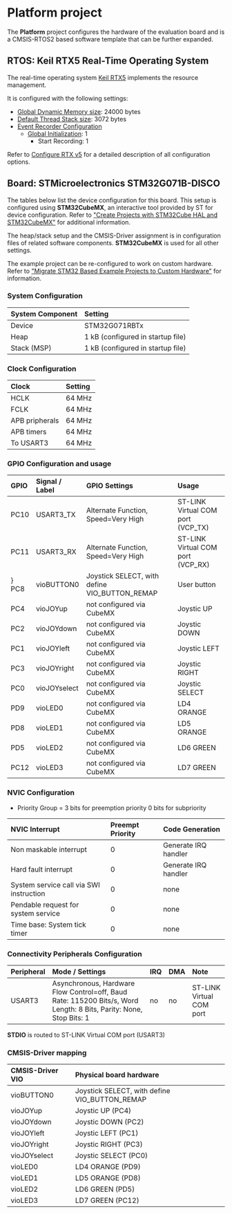 Platform project
================

The **Platform** project configures the hardware of the evaluation board
and is a CMSIS-RTOS2 based software template that can be further expanded.

RTOS: Keil RTX5 Real-Time Operating System
------------------------------------------

The real-time operating system [Keil RTX5](https://arm-software.github.io/CMSIS_5/RTOS2/html/rtx5_impl.html) implements the resource management.

It is configured with the following settings:

- [Global Dynamic Memory size](https://arm-software.github.io/CMSIS_5/RTOS2/html/config_rtx5.html#systemConfig): 24000 bytes
- [Default Thread Stack size](https://arm-software.github.io/CMSIS_5/RTOS2/html/config_rtx5.html#threadConfig): 3072 bytes
- [Event Recorder Configuration](https://arm-software.github.io/CMSIS_5/RTOS2/html/config_rtx5.html#evtrecConfig)
  - [Global Initialization](https://arm-software.github.io/CMSIS_5/RTOS2/html/config_rtx5.html#evtrecConfigGlobIni): 1
    - Start Recording: 1

Refer to [Configure RTX v5](https://arm-software.github.io/CMSIS_5/RTOS2/html/config_rtx5.html) for a detailed description of all configuration options.

Board: STMicroelectronics STM32G071B-DISCO
------------------------------------------

The tables below list the device configuration for this board. This setup is configured using **STM32CubeMX**,
an interactive tool provided by ST for device configuration. Refer to ["Create Projects with STM32Cube HAL and STM32CubeMX"](https://www.keil.com/pack/doc/STM32Cube) for additional information.

The heap/stack setup and the CMSIS-Driver assignment is in configuration files of related software components.
**STM32CubeMX** is used for all other settings.

The example project can be re-configured to work on custom hardware. Refer to ["Migrate STM32 Based Example Projects to Custom Hardware"](https://github.com/MDK-Packs/Documentation/tree/master/Porting_to_Custom_Hardware) for information.

### System Configuration

| System Component        | Setting
|:------------------------|:----------------------------------------
| Device                  | STM32G071RBTx
| Heap                    | 1 kB (configured in startup file)
| Stack (MSP)             | 1 kB (configured in startup file)

### Clock Configuration

| Clock                   | Setting
|:------------------------|:----------------------------------------
| HCLK                    | 64 MHz
| FCLK                    | 64 MHz
| APB pripherals          | 64 MHz
| APB timers              | 64 MHz
| To USART3               | 64 MHz

### GPIO Configuration and usage

| GPIO | Signal / Label   | GPIO Settings                                 | Usage
|:-----|:-----------------|:----------------------------------------------|:-----
| PC10 | USART3_TX        | Alternate Function, Speed=Very High           | ST-LINK Virtual COM port (VCP_TX)
| PC11 | USART3_RX        | Alternate Function, Speed=Very High           | ST-LINK Virtual COM port (VCP_RX)
} PC8  | vioBUTTON0       | Joystick SELECT, with define VIO_BUTTON_REMAP | User button
| PC4  | vioJOYup         | not configured via CubeMX                     | Joystic UP
| PC2  | vioJOYdown       | not configured via CubeMX                     | Joystic DOWN
| PC1  | vioJOYleft       | not configured via CubeMX                     | Joystic LEFT
| PC3  | vioJOYright      | not configured via CubeMX                     | Joystic RIGHT
| PC0  | vioJOYselect     | not configured via CubeMX                     | Joystic SELECT
| PD9  | vioLED0          | not configured via CubeMX                     | LD4 ORANGE
| PD8  | vioLED1          | not configured via CubeMX                     | LD5 ORANGE
| PD5  | vioLED2          | not configured via CubeMX                     | LD6 GREEN
| PC12 | vioLED3          | not configured via CubeMX                     | LD7 GREEN

### NVIC Configuration

 - Priority Group = 3 bits for preemption priority 0 bits for subpriority

| NVIC Interrupt                          | Preempt Priority | Code Generation
|:----------------------------------------|:-----------------|:---------------
| Non maskable interrupt                  | 0                | Generate IRQ handler
| Hard fault interrupt                    | 0                | Generate IRQ handler
| System service call via SWI instruction | 0                | none
| Pendable request for system service     | 0                | none
| Time base: System tick timer            | 0                | none

### Connectivity Peripherals Configuration

| Peripheral   | Mode / Settings                                                                                                    | IRQ | DMA | Note
|:-------------|:-------------------------------------------------------------------------------------------------------------------|:----|:----|:----
| USART3       | Asynchronous, Hardware Flow Control=off, Baud Rate: 115200 Bits/s, Word Length: 8 Bits, Parity: None, Stop Bits: 1 | no  | no  | ST-LINK Virtual COM port

**STDIO** is routed to ST-LINK Virtual COM port (USART3)

### CMSIS-Driver mapping

| CMSIS-Driver VIO  | Physical board hardware
|:------------------|:-----------------------
| vioBUTTON0        | Joystick SELECT, with define VIO_BUTTON_REMAP
| vioJOYup          | Joystic UP (PC4) 
| vioJOYdown        | Joystic DOWN (PC2) 
| vioJOYleft        | Joystic LEFT (PC1) 
| vioJOYright       | Joystic RIGHT (PC3) 
| vioJOYselect      | Joystic SELECT (PC0) 
| vioLED0           | LD4 ORANGE (PD9) 
| vioLED1           | LD5 ORANGE (PD8) 
| vioLED2           | LD6 GREEN (PD5) 
| vioLED3           | LD7 GREEN (PC12)
